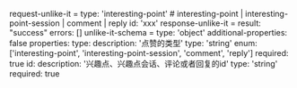 request-unlike-it =
  type: 'interesting-point' # interesting-point | interesting-point-session | comment | reply
  id: 'xxx'
response-unlike-it =
  result: "success"
  errors: []
unlike-it-schema =
  type: 'object'
  additional-properties: false
  properties:
    type:
      description: '点赞的类型'
      type: 'string'
      enum: ['interesting-point', 'interesting-point-session', 'comment', 'reply']
      required: true
    id:
      description: '兴趣点、兴趣点会话、评论或者回复的id'
      type: 'string'
      required: true
